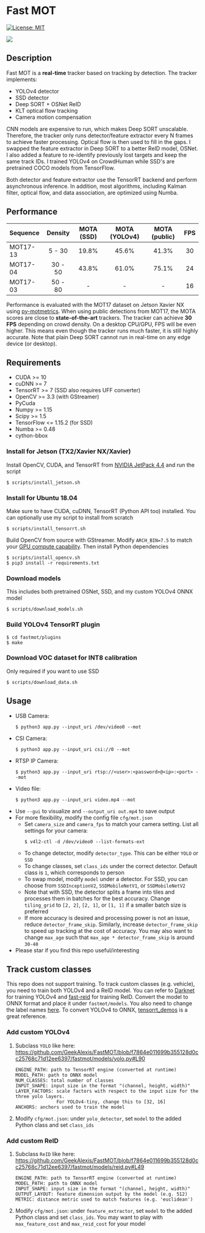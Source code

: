# Fast MOT
[![License: MIT](https://img.shields.io/badge/License-MIT-green.svg)](LICENSE)

<img src="assets/demo.gif" />

## Description
Fast MOT is a **real-time** tracker based on tracking by detection. The tracker implements:
  - YOLOv4 detector
  - SSD detector
  - Deep SORT + OSNet ReID
  - KLT optical flow tracking
  - Camera motion compensation
  
CNN models are expensive to run, which makes Deep SORT unscalable. Therefore, the tracker only runs detector/feature extractor every N frames to achieve faster processing. Optical flow is then used to fill in the gaps. I swapped the feature extractor in Deep SORT to a better ReID model, OSNet. I also added a feature to re-identify previously lost targets and keep the same track IDs. I trained YOLOv4 on CrowdHuman while SSD's are pretrained COCO models from TensorFlow.

Both detector and feature extractor use the TensorRT backend and perform asynchronous inference. In addition, most algorithms, including Kalman filter, optical flow, and data association, are optimized using Numba. 

## Performance
| Sequence | Density | MOTA (SSD) | MOTA (YOLOv4) | MOTA (public) | FPS |
|:-------|:-------:|:-------:|:-------:|:-------:|:-----:|
| MOT17-13 | 5 - 30  | 19.8% | 45.6% | 41.3%  | 30 |
| MOT17-04 | 30 - 50  | 43.8% | 61.0% | 75.1% | 24 |
| MOT17-03 | 50 - 80  | - | - | - | 16 |

Performance is evaluated with the MOT17 dataset on Jetson Xavier NX using [py-motmetrics](https://github.com/cheind/py-motmetrics). When using public detections from MOT17, the MOTA scores are close to **state-of-the-art** trackers. The tracker can achieve **30 FPS** depending on crowd density. On a desktop CPU/GPU, FPS will be even higher. This means even though the tracker runs much faster, it is still highly accurate. Note that plain Deep SORT cannot run in real-time on any edge device (or desktop). 

## Requirements
- CUDA >= 10
- cuDNN >= 7
- TensorRT >= 7 (SSD also requires UFF converter)
- OpenCV >= 3.3 (with GStreamer)
- PyCuda
- Numpy >= 1.15
- Scipy >= 1.5
- TensorFlow <= 1.15.2 (for SSD)
- Numba >= 0.48
- cython-bbox

### Install for Jetson (TX2/Xavier NX/Xavier)
Install OpenCV, CUDA, and TensorRT from [NVIDIA JetPack 4.4](https://developer.nvidia.com/embedded/jetpack) and run the script
  ```
  $ scripts/install_jetson.sh
  ```
### Install for Ubuntu 18.04
Make sure to have CUDA, cuDNN, TensorRT (Python API too) installed. You can optionally use my script to install from scratch
  ```
  $ scripts/install_tensorrt.sh
  ```
Build OpenCV from source with GStreamer. Modify `ARCH_BIN=7.5` to match your [GPU compute capability](https://developer.nvidia.com/cuda-gpus#compute). Then install Python dependencies

  ```
  $ scripts/install_opencv.sh
  $ pip3 install -r requirements.txt
  ```
### Download models
This includes both pretrained OSNet, SSD, and my custom YOLOv4 ONNX model
  ```
  $ scripts/download_models.sh
  ```
### Build YOLOv4 TensorRT plugin
  ```
  $ cd fastmot/plugins
  $ make
  ```
### Download VOC dataset for INT8 calibration
Only required if you want to use SSD
  ```
  $ scripts/download_data.sh
  ```

## Usage
- USB Camera: 
  ```
  $ python3 app.py --input_uri /dev/video0 --mot
  ```
- CSI Camera: 
  ```
  $ python3 app.py --input_uri csi://0 --mot
  ```
- RTSP IP Camera: 
  ```
  $ python3 app.py --input_uri rtsp://<user>:<password>@<ip>:<port> --mot
  ```
- Video file: 
  ```
  $ python3 app.py --input_uri video.mp4 --mot
  ```
- Use `--gui` to visualize and `--output_uri out.mp4` to save output
- For more flexibility, modify the config file `cfg/mot.json` 
  - Set `camera_size` and `camera_fps` to match your camera setting. List all settings for your camera:
    ```
    $ v4l2-ctl -d /dev/video0 --list-formats-ext
    ``` 
  - To change detector, modify `detector_type`. This can be either `YOLO` or `SSD`
  - To change classes, set `class_ids` under the correct detector. Default class is `1`, which corresponds to person
  - To swap model, modify `model` under a detector. For SSD, you can choose from `SSDInceptionV2`, `SSDMobileNetV1`, or `SSDMobileNetV2`
  - Note that with SSD, the detector splits a frame into tiles and processes them in batches for the best accuracy. Change `tiling_grid` to `[2, 2]`, `[2, 1]`, or `[1, 1]` if a smaller batch size is preferred
  - If more accuracy is desired and processing power is not an issue, reduce `detector_frame_skip`. Similarly, increase `detector_frame_skip` to speed up tracking at the cost of accuracy. You may also want to change `max_age` such that `max_age * detector_frame_skip` is around `30-40` 
 - Please star if you find this repo useful/interesting
  
 ## Track custom classes
This repo does not support training. To track custom classes (e.g. vehicle), you need to train both YOLOv4 and a ReID model. You can refer to [Darknet](https://github.com/AlexeyAB/darknet) for training YOLOv4 and [fast-reid](https://github.com/JDAI-CV/fast-reid) for training ReID. Convert the model to ONNX format and place it under `fastmot/models`. You also need to change the label names [here](https://github.com/GeekAlexis/FastMOT/blob/master/fastmot/models/label.py). To convert YOLOv4 to ONNX, [tensorrt_demos](https://github.com/jkjung-avt/tensorrt_demos) is a great reference. 
### Add custom YOLOv4
1. Subclass `YOLO` like here: https://github.com/GeekAlexis/FastMOT/blob/f7864e011699b355128d0cc25768c71d12ee6397/fastmot/models/yolo.py#L90
    ```
    ENGINE_PATH: path to TensorRT engine (converted at runtime)
    MODEL_PATH: path to ONNX model
    NUM_CLASSES: total number of classes
    INPUT_SHAPE: input size in the format "(channel, height, width)"
    LAYER_FACTORS: scale factors with respect to the input size for the three yolo layers. 
                   For YOLOv4-tiny, change this to [32, 16]
    ANCHORS: anchors used to train the model
    ```
2. Modify `cfg/mot.json`: under `yolo_detector`, set `model` to the added Python class and set `class_ids`
### Add custom ReID
1. Subclass `ReID` like here: https://github.com/GeekAlexis/FastMOT/blob/f7864e011699b355128d0cc25768c71d12ee6397/fastmot/models/reid.py#L49
    ```
    ENGINE_PATH: path to TensorRT engine (converted at runtime)
    MODEL_PATH: path to ONNX model
    INPUT_SHAPE: input size in the format "(channel, height, width)"
    OUTPUT_LAYOUT: feature dimension output by the model (e.g. 512)
    METRIC: distance metric used to match features (e.g. 'euclidean')
    ```
2. Modify `cfg/mot.json`: under `feature_extractor`, set `model` to the added Python class and set `class_ids`. You may want to play with `max_feature_cost` and `max_reid_cost` for your model
